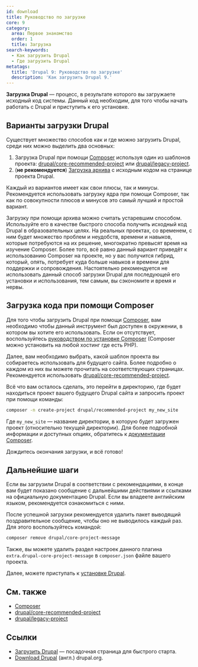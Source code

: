 ```yaml
---
id: download
title: Руководство по загрузке
core: 9
category:
  area: Первое знакомство
  order: 1
  title: Загрузка
search-keywords:
  - Как загрузить Drupal
  - Где загрузить Drupal
metatags:
  title: 'Drupal 9: Руководство по загрузке'
  description: 'Как загрузить Drupal 9.'
---
```


**Загрузка Drupal** — процесс, в результате которого вы загружаете исходный код системы. Данный код необходим, для того чтобы начать работать с Drupal и приступить к его установке.

## Варианты загрузки Drupal

Существует множество способов как и где можно загрузить Drupal, среди них можно выделить два основных:

1. Загрузка Drupal при помощи [Composer](../composer/composer.md) используя один из шаблонов проекта: [drupal/core-recommended-project](../composer/drupal-recommended-project.md) или [drupal/legacy-project](../composer/drupal-legacy-project.md).
1. (**не рекомендуется**) [Загрузка архива](https://www.drupal.org/project/drupal) с исходным кодом на странице проекта Drupal.

Каждый из вариантов имеет как свои плюсы, так и минусы. Рекомендуется использовать загрузку ядра при помощи Composer, так как по совокупности плюсов и минусов это самый лучший и простой вариант.

Загрузку при помощи архива можно считать устаревшим способом. Используйте его в качестве быстрого способа получить исходный код Drupal в образовательных целях. На реальных проектах, со временем, с ним будет множество проблем и неудобств, времени и навыков, которые потребуются на их решение, многократно превысят время на изучение Composer. Более того, всё равно данный вариант приведёт к использованию Composer на проекте, но у вас получится гибрид, который, опять, потребует куда больше навыков и времени для поддержки и сопровождения. Настоятельно рекомендуется не использовать данный способ загрузки Drupal для последующей его установки и использования, тем самым, вы сэкономите и время и нервы.

## Загрузка кода при помощи Composer

Для того чтобы загрузить Drupal при помощи [Composer](../composer/composer.md), вам необходимо чтобы данный инструмент был доступен в окружении, в котором вы хотите его использовать. Если он отсутствует, воспользуйтесь [руководством по установке Composer](https://getcomposer.org/download/) (Composer можно установить на любой хостинг где есть PHP).

Далее, вам необходимо выбрать, какой шаблон проекта вы собираетесь использовать для будущего сайта. Более подробно о каждом из них вы можете прочитать на соответствующих страницах. Рекомендуется использовать [drupal/core-recommended-project](../composer/drupal-recommended-project.md).

Всё что вам осталось сделать, это перейти в директорию, где будет находиться проект вашего будущего Drupal сайта и запросить проект при помощи команды:

```bash
composer -n create-project drupal/recommended-project my_new_site
``` 

Где `my_new_site` — название директории, в которую будет загружен проект (относительно текущей директории). Для более подробной информации и доступных опциях, обратитесь к [документации Composer](https://getcomposer.org/doc/03-cli.md#create-project).

Дождитесь окончания загрузки, и всё готово!

## Дальнейшие шаги

Если вы загрузили Drupal в соответствии с рекомендациями, в конце вам будет показано сообщение с дальнейшими действиями и ссылками на официальную документацию Drupal. Если вы владеете английским языком, рекомендуется ознакомиться с ними.

После успешной загрузки рекомендуется удалить пакет выводящий поздравительное сообщение, чтобы оно не выводилось каждый раз. Для этого воспользуйтесь командой:

```bash
composer remove drupal/core-project-message
```

Также, вы можете удалить раздел настроек данного плагина `extra.drupal-core-project-message` в `composer.json` файле вашего проекта.

Далее, можете приступать к [установке Drupal](installation.md).

## См. также

- [Composer](../composer/composer.md)
- [drupal/core-recommended-project](../composer/drupal-recommended-project.md)
- [drupal/legacy-project](../composer/drupal-legacy-project.md)

## Ссылки

- [Загрузить Drupal](https://druki.ru/download) — посадочная страница для быстрого старта.
- [Download Drupal](https://www.drupal.org/download) (англ.) drupal.org.